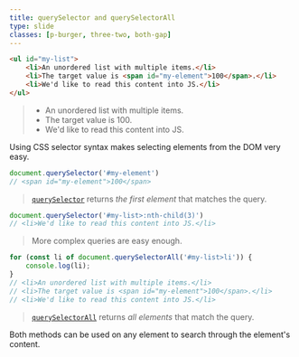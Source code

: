 ```yaml
---
title: querySelector and querySelectorAll
type: slide
classes: [p-burger, three-two, both-gap]
---
```



```html
<ul id="my-list">
    <li>An unordered list with multiple items.</li>
    <li>The target value is <span id="my-element">100</span>.</li>
    <li>We'd like to read this content into JS.</li>
</ul>
```

<blockquote>
<ul id="my-list">
    <li>An unordered list with multiple items.</li>
    <li>The target value is <span id="my-element">100</span>.</li>
    <li>We'd like to read this content into JS.</li>
</ul>
</blockquote>

Using CSS selector syntax makes selecting elements from the DOM very easy.

```js
document.querySelector('#my-element')
// <span id="my-element">100</span>
```

> [`querySelector`] returns *the first element* that matches the query.

```js
document.querySelector('#my-list>:nth-child(3)')
// <li>We'd like to read this content into JS.</li>
```

> More complex queries are easy enough.

```js
for (const li of document.querySelectorAll('#my-list>li')) {
    console.log(li);
}
// <li>An unordered list with multiple items.</li>
// <li>The target value is <span id="my-element">100</span>.</li>
// <li>We'd like to read this content into JS.</li>
```

> [`querySelectorAll`] returns *all elements* that match the query.

Both methods can be used on any element to search through the element's content.

[`queryselector`]: https://developer.mozilla.org/en-US/docs/Web/API/Document/querySelector
[`queryselectorAll`]: https://developer.mozilla.org/en-US/docs/Web/API/Document/querySelectorAll

